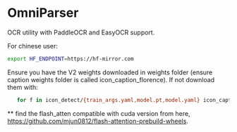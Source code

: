 # OmniParser

OCR utility with PaddleOCR and EasyOCR support.


For chinese user:
```bash
export HF_ENDPOINT=https://hf-mirror.com

```
Ensure you have the V2 weights downloaded in weights folder (ensure caption weights folder is called icon_caption_florence). If not download them with:

```bash
   for f in icon_detect/{train_args.yaml,model.pt,model.yaml} icon_caption/{config.json,generation_config.json,model.safetensors}; do poetry run huggingface-cli download microsoft/OmniParser-v2.0 "$f" --local-dir weights; done
```

** find the flash_atten compatible with cuda version from here, https://github.com/mjun0812/flash-attention-prebuild-wheels.

